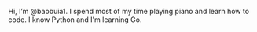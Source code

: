 Hi, I’m @baobuia1.
I spend most of my time playing piano and learn how to code.
I know Python and I'm learning Go.

<!---
baobuia1/baobuia1 is a ✨ special ✨ repository because its `README.md` (this file) appears on your GitHub profile.
You can click the Preview link to take a look at your changes.
--->
